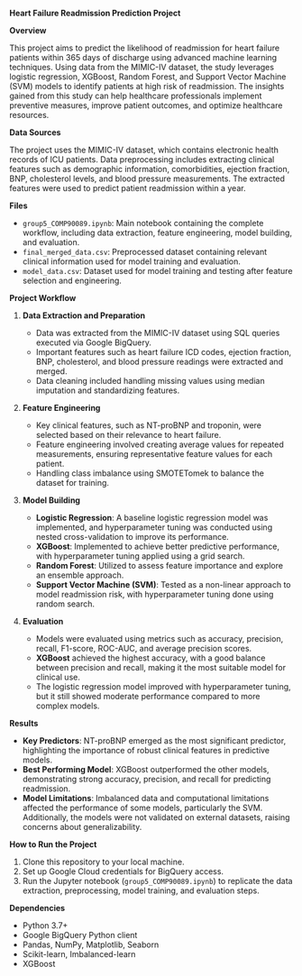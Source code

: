 **Heart Failure Readmission Prediction Project**

**Overview**

This project aims to predict the likelihood of readmission for heart failure patients within 365 days of discharge using advanced machine learning techniques. Using data from the MIMIC-IV dataset, the study leverages logistic regression, XGBoost, Random Forest, and Support Vector Machine (SVM) models to identify patients at high risk of readmission. The insights gained from this study can help healthcare professionals implement preventive measures, improve patient outcomes, and optimize healthcare resources.

**Data Sources**

The project uses the MIMIC-IV dataset, which contains electronic health records of ICU patients. Data preprocessing includes extracting clinical features such as demographic information, comorbidities, ejection fraction, BNP, cholesterol levels, and blood pressure measurements. The extracted features were used to predict patient readmission within a year.

**Files**
- `group5_COMP90089.ipynb`: Main notebook containing the complete workflow, including data extraction, feature engineering, model building, and evaluation.
- `final_merged_data.csv`: Preprocessed dataset containing relevant clinical information used for model training and evaluation.
- `model_data.csv`: Dataset used for model training and testing after feature selection and engineering.

**Project Workflow**

1. **Data Extraction and Preparation**
   - Data was extracted from the MIMIC-IV dataset using SQL queries executed via Google BigQuery.
   - Important features such as heart failure ICD codes, ejection fraction, BNP, cholesterol, and blood pressure readings were extracted and merged.
   - Data cleaning included handling missing values using median imputation and standardizing features.

2. **Feature Engineering**
   - Key clinical features, such as NT-proBNP and troponin, were selected based on their relevance to heart failure.
   - Feature engineering involved creating average values for repeated measurements, ensuring representative feature values for each patient.
   - Handling class imbalance using SMOTETomek to balance the dataset for training.

3. **Model Building**
   - **Logistic Regression**: A baseline logistic regression model was implemented, and hyperparameter tuning was conducted using nested cross-validation to improve its performance.
   - **XGBoost**: Implemented to achieve better predictive performance, with hyperparameter tuning applied using a grid search.
   - **Random Forest**: Utilized to assess feature importance and explore an ensemble approach.
   - **Support Vector Machine (SVM)**: Tested as a non-linear approach to model readmission risk, with hyperparameter tuning done using random search.

4. **Evaluation**
   - Models were evaluated using metrics such as accuracy, precision, recall, F1-score, ROC-AUC, and average precision scores.
   - **XGBoost** achieved the highest accuracy, with a good balance between precision and recall, making it the most suitable model for clinical use.
   - The logistic regression model improved with hyperparameter tuning, but it still showed moderate performance compared to more complex models.

**Results**

- **Key Predictors**: NT-proBNP emerged as the most significant predictor, highlighting the importance of robust clinical features in predictive models.
- **Best Performing Model**: XGBoost outperformed the other models, demonstrating strong accuracy, precision, and recall for predicting readmission.
- **Model Limitations**: Imbalanced data and computational limitations affected the performance of some models, particularly the SVM. Additionally, the models were not validated on external datasets, raising concerns about generalizability.

**How to Run the Project**

1. Clone this repository to your local machine.
2. Set up Google Cloud credentials for BigQuery access.
4. Run the Jupyter notebook (`group5_COMP90089.ipynb`) to replicate the data extraction, preprocessing, model training, and evaluation steps.

**Dependencies**

- Python 3.7+
- Google BigQuery Python client
- Pandas, NumPy, Matplotlib, Seaborn
- Scikit-learn, Imbalanced-learn
- XGBoost